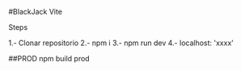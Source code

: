 #BlackJack Vite

Steps

1.- Clonar repositorio
2.- npm i 
3.- npm run dev
4.- localhost: 'xxxx'

##PROD
npm build prod 